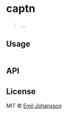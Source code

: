 # captn

> ...

## Usage

```js

```

## API

## License

MIT © [Emil Johansson](http://emiljohansson.se)
